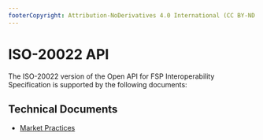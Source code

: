 ```yaml
---
footerCopyright: Attribution-NoDerivatives 4.0 International (CC BY-ND 4.0) | Ericsson, Huawei, Mahindra-Comviva, Telepin, and the Bill & Melinda Gates Foundation
---
```


# ISO-20022 API

The ISO-20022 version of the Open API for FSP Interoperability Specification is supported by the following documents:

## Technical Documents

* [Market Practices](../../../product/features/iso20022.md)


